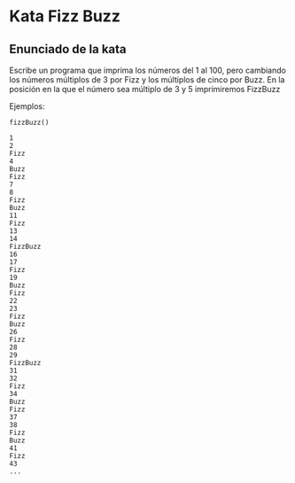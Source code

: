 # Kata Fizz Buzz

## Enunciado de la kata

Escribe un programa que imprima los números del 1 al 100, pero cambiando los números múltiplos de 3 por Fizz y los múltiplos de cinco por Buzz. En la posición en la que el número sea múltiplo de 3 y 5 imprimiremos FizzBuzz

Ejemplos:

`fizzBuzz()`

```
1
2
Fizz
4
Buzz
Fizz
7
8
Fizz
Buzz
11
Fizz
13
14
FizzBuzz
16
17
Fizz
19
Buzz
Fizz
22
23
Fizz
Buzz
26
Fizz
28
29
FizzBuzz
31
32
Fizz
34
Buzz
Fizz
37
38
Fizz
Buzz
41
Fizz
43
...

```